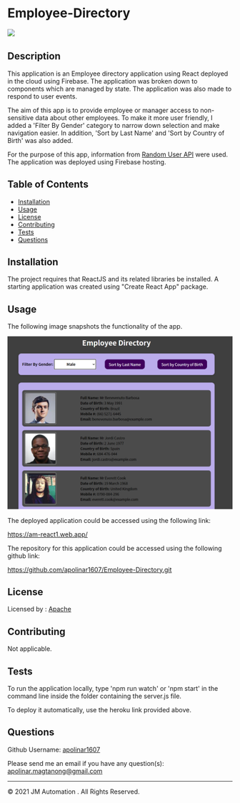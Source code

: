 # Employee-Directory

  ![](https://img.shields.io/badge/license-Apache-blue)

  ## Description 
  
  This application is an Employee directory application using React deployed in the cloud using Firebase. The application was broken down to components which are managed by state. The application was also made to respond to user events. 

  The aim of this app is to provide employee or manager access to non-sensitive data about other employees. To make it more user friendly, I added a 'Filter By Gender' category to narrow down selection and make navigation easier. In addition, 'Sort by Last Name' and 'Sort by Country of Birth' was also added.
  
  For the purpose of this app, information from  [Random User API](https://randomuser.me/) were used. The application was deployed using Firebase hosting.

  
  ## Table of Contents
  
  * [Installation](#installation)
  * [Usage](#usage)
  * [License](#license)
  * [Contributing](#contributing)
  * [Tests](#tests)
  * [Questions](#questions)
  
  
  ## Installation
  
  The project requires that ReactJS and its related libraries be installed. A starting application was created using "Create React App" package.
  
  
  ## Usage 
  
  The following image snapshots the functionality of the app.

  ![Preview of Deployed Application](./public/img/snapshot-image1.PNG)

  
  
  The deployed application could be accessed using the following link:

  https://am-react1.web.app/


  The repository for this application could be accessed using the following github link:

  https://github.com/apolinar1607/Employee-Directory.git

  
  
  ## License
  
  Licensed by : [Apache](./utils/license-Apache)
  
  
  ## Contributing
  
  Not applicable.
  
  ## Tests

  To run the application locally, type 'npm run watch' or 'npm start' in the command line inside the folder containing the server.js file.
  
  To deploy it automatically, use the heroku link provided above.


  ## Questions
  
  Github Username: 
  [apolinar1607](https://github.com/apolinar1607)

  Please send me an email if you have any question(s): 
  apolinar.magtanong@gmail.com
  
  


  ---
  © 2021 JM Automation . All Rights Reserved.

